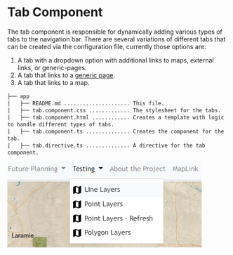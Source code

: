 # Tab Component #

The tab component is responsible for dynamically adding various types of tabs to the navigation bar. There are several variations of different tabs that can be created via the configuration file, currently those options are: 

1. A tab with a dropdown option with additional links to maps, external links, or generic-pages.
2. A tab that links to a [generic page](../../generic-page/README.md).
3. A tab that links to a map.

```
├── app
|   ├── README.md ..................... This file.
|   ├── tab.component.css ............. The stylesheet for the tabs.
|   ├── tab.component.html ............ Creates a template with logic to handle different types of tabs.
|   ├── tab.component.ts .............. Creates the component for the tab.
|   ├── tab.directive.ts .............. A directive for the tab component.
```

![tab-component](../../../../../doc/images/tab.png)

